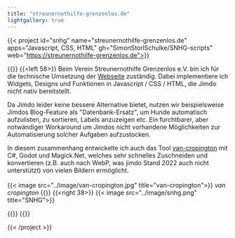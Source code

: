 ```yaml
---
title: "streunernothilfe-grenzenlos.de"
lightgallery: true
---
```


{{< project id="snhg" name="streunernothilfe-grenzenlos.de" apps="Javascript, CSS, HTML" gh="SimonStorlSchulke/SNHG-scripts" web="https://streunernothilfe-grenzenlos.de">}}


{{<twoculumn>}}
{{<left 58>}}
Beim Verein Streunernothilfe Grenzenlos e.V. bin ich für die technische Umsetzung der [Webseite](https://streunernothilfe-grenzenlos.de) zuständig. Dabei implementiere ich Widgets, Designs und Funktionen in Javascript / CSS / HTML, die Jimdo nicht nativ bereitstellt.  

Da Jimdo leider keine bessere Alternative bietet, nutzen wir beispielsweise Jimdos Blog-Feature als "Datenbank-Ersatz", um Hunde automatisch aufzulisten, zu sortieren, Labels anzuzeigen etc. Ein furchtbarer, aber notwändiger Workaround um Jimdos nicht vorhandene Möglichkeiten zur Automatisierung solcher Aufgaben aufzustocken. 

In diesem zusammenhang entwickelte ich auch das Tool [van-cropington](https://github.com/SimonStorlSchulke/van-cropington/) mit C#, Godot und Magick.Net, welches sehr schnelles Zuschneiden und konvertieren (z.B. auch nach WebP, was jimdo Stand 2022 auch nicht unterstützt) von vielen Bildern ermöglicht.<br><br>
{{< image src="../image/van-cropington.jpg" title="van-cropington">}}
*van cropington*
{{</left>}}
{{<right 38>}}
{{< image src="../image/snhg.png" title="SNHG">}}

{{</right>}}
{{</twoculumn>}}


{{< /project >}}
